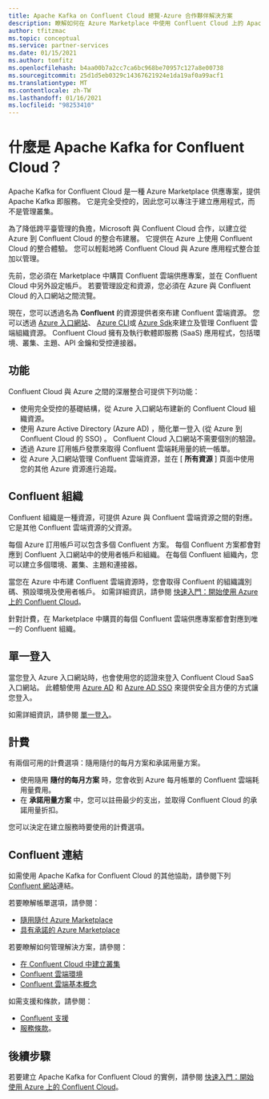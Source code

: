 ```yaml
---
title: Apache Kafka on Confluent Cloud 總覽-Azure 合作夥伴解決方案
description: 瞭解如何在 Azure Marketplace 中使用 Confluent Cloud 上的 Apache Kafka。
author: tfitzmac
ms.topic: conceptual
ms.service: partner-services
ms.date: 01/15/2021
ms.author: tomfitz
ms.openlocfilehash: b4aa00b7a2cc7ca6bc968be70957c127a8e00738
ms.sourcegitcommit: 25d1d5eb0329c14367621924e1da19af0a99acf1
ms.translationtype: MT
ms.contentlocale: zh-TW
ms.lasthandoff: 01/16/2021
ms.locfileid: "98253410"
---
```

# <a name="what-is-apache-kafka-for-confluent-cloud"></a>什麼是 Apache Kafka for Confluent Cloud？

Apache Kafka for Confluent Cloud 是一種 Azure Marketplace 供應專案，提供 Apache Kafka 即服務。 它是完全受控的，因此您可以專注于建立應用程式，而不是管理叢集。

為了降低跨平臺管理的負擔，Microsoft 與 Confluent Cloud 合作，以建立從 Azure 到 Confluent Cloud 的整合布建層。 它提供在 Azure 上使用 Confluent Cloud 的整合體驗。 您可以輕鬆地將 Confluent Cloud 與 Azure 應用程式整合並加以管理。

先前，您必須在 Marketplace 中購買 Confluent 雲端供應專案，並在 Confluent Cloud 中另外設定帳戶。 若要管理設定和資源，您必須在 Azure 與 Confluent Cloud 的入口網站之間流覽。

現在，您可以透過名為 **Confluent** 的資源提供者來布建 Confluent 雲端資源。 您可以透過 [Azure 入口網站](https://portal.azure.com/)、 [Azure CLI](/cli/azure/)或 [Azure Sdk](/azure/#languages-and-tools)來建立及管理 Confluent 雲端組織資源。 Confluent Cloud 擁有及執行軟體即服務 (SaaS) 應用程式，包括環境、叢集、主題、API 金鑰和受控連接器。

## <a name="capabilities"></a>功能

Confluent Cloud 與 Azure 之間的深層整合可提供下列功能：

- 使用完全受控的基礎結構，從 Azure 入口網站布建新的 Confluent Cloud 組織資源。
- 使用 Azure Active Directory (Azure AD) ，簡化單一登入 (從 Azure 到 Confluent Cloud 的 SSO) 。 Confluent Cloud 入口網站不需要個別的驗證。
- 透過 Azure 訂用帳戶發票來取得 Confluent 雲端耗用量的統一帳單。
- 從 Azure 入口網站管理 Confluent 雲端資源，並在 [ **所有資源** ] 頁面中使用您的其他 Azure 資源進行追蹤。

## <a name="confluent-organization"></a>Confluent 組織

Confluent 組織是一種資源，可提供 Azure 與 Confluent 雲端資源之間的對應。 它是其他 Confluent 雲端資源的父資源。

每個 Azure 訂用帳戶可以包含多個 Confluent 方案。 每個 Confluent 方案都會對應到 Confluent 入口網站中的使用者帳戶和組織。 在每個 Confluent 組織內，您可以建立多個環境、叢集、主題和連接器。

當您在 Azure 中布建 Confluent 雲端資源時，您會取得 Confluent 的組織識別碼、預設環境及使用者帳戶。 如需詳細資訊，請參閱 [快速入門：開始使用 Azure 上的 Confluent Cloud](create.md)。

針對計費，在 Marketplace 中購買的每個 Confluent 雲端供應專案都會對應到唯一的 Confluent 組織。

## <a name="single-sign-on"></a>單一登入

當您登入 Azure 入口網站時，也會使用您的認證來登入 Confluent Cloud SaaS 入口網站。 此體驗使用 [Azure AD](../../active-directory/fundamentals/active-directory-whatis.md) 和 [Azure AD SSO](../../active-directory/manage-apps/what-is-single-sign-on.md) 來提供安全且方便的方式讓您登入。

如需詳細資訊，請參閱 [單一登入](manage.md#single-sign-on)。

## <a name="billing"></a>計費

有兩個可用的計費選項：隨用隨付的每月方案和承諾用量方案。

- 使用隨用 **隨付的每月方案** 時，您會收到 Azure 每月帳單的 Confluent 雲端耗用量費用。
- 在 **承諾用量方案** 中，您可以註冊最少的支出，並取得 Confluent Cloud 的承諾用量折扣。

您可以決定在建立服務時要使用的計費選項。

## <a name="confluent-links"></a>Confluent 連結

如需使用 Apache Kafka for Confluent Cloud 的其他協助，請參閱下列 [Confluent 網站](https://docs.confluent.io/home/overview.html)連結。

若要瞭解帳單選項，請參閱：

* [隨用隨付 Azure Marketplace](https://docs.confluent.io/cloud/current/billing/ccloud-azure-payg.html)
* [具有承諾的 Azure Marketplace](https://docs.confluent.io/cloud/current/billing/ccloud-azure-ubb.html)

若要瞭解如何管理解決方案，請參閱：

* [在 Confluent Cloud 中建立叢集](https://docs.confluent.io/cloud/current/clusters/create-cluster.html)
* [Confluent 雲端環境](https://docs.confluent.io/current/cloud/using/environments.html)
* [Confluent 雲端基本概念](https://docs.confluent.io/current/cloud/using/cloud-basics.html)

如需支援和條款，請參閱：

* [Confluent 支援](https://support.confluent.io)
* [服務條款](https://www.confluent.io/confluent-cloud-tos)。

## <a name="next-steps"></a>後續步驟

若要建立 Apache Kafka for Confluent Cloud 的實例，請參閱 [快速入門：開始使用 Azure 上的 Confluent Cloud](create.md)。
